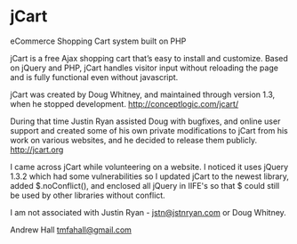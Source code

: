 # jCart
eCommerce Shopping Cart system built on PHP

jCart is a free Ajax shopping cart that’s easy to install and customize.
Based on jQuery and PHP, jCart handles visitor input without reloading the page and is fully functional even without javascript.

jCart was created by Doug Whitney, and maintained through version 1.3, when he stopped development.
http://conceptlogic.com/jcart/

During that time Justin Ryan assisted Doug with bugfixes, and online user support and created some of his own
private modifications to jCart from his work on various websites, and he decided to release them publicly.
http://jcart.org

I came across jCart while volunteering on a website.  I noticed it uses jQuery 1.3.2 which had some vulnerabilities so I updated jCart to the newest library, added $.noConflict(), and enclosed all jQuery in IIFE's so that $ could still be used by other libraries without conflict.

I am not associated with Justin Ryan - jstn@jstnryan.com or Doug Whitney.

Andrew Hall
tmfahall@gmail.com
